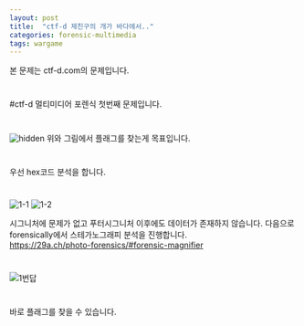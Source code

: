 ```yaml
---
layout: post
title:  "ctf-d 제친구의 개가 바다에서.."
categories: forensic-multimedia
tags: wargame
---
```


본 문제는 ctf-d.com의 문제입니다.  
#
#ctf-d 멀티미디어 포렌식 첫번째 문제입니다.  
#
![hidden](https://user-images.githubusercontent.com/91110884/182807886-9ce8b1a6-586d-459c-b795-e7bd83a2c2c8.jpg)
위와 그림에서 플래그를 찾는게 목표입니다.  
#
우선 hex코드 분석을 합니다.  
#
![1-1](https://user-images.githubusercontent.com/91110884/182808059-3b5791e2-d8d2-4017-85dc-cf647a536b22.PNG)
![1-2](https://user-images.githubusercontent.com/91110884/182808366-b53565fb-a8b9-45cc-91b2-45fda473f6cd.PNG)

시그니처에 문제가 없고 푸터시그니처 이후에도 데이터가 존재하지 않습니다.
다음으로 forensically에서 스테가노그래피 분석을 진행합니다.  
https://29a.ch/photo-forensics/#forensic-magnifier  
#
![1번답](https://user-images.githubusercontent.com/91110884/182808685-4d1b4711-2b93-4fc4-b24f-5c305a11eadd.PNG)  
#
바로 플래그를 찾을 수 있습니다.
